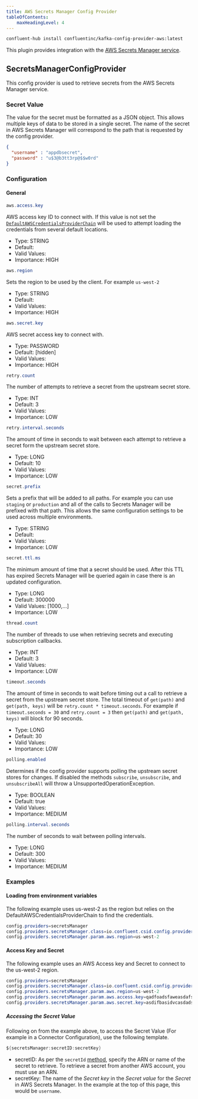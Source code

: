 ```yaml
---
title: AWS Secrets Manager Config Provider
tableOfContents:
    maxHeadingLevel: 4
---
```


```bash
confluent-hub install confluentinc/kafka-config-provider-aws:latest
```

This plugin provides integration with the [AWS Secrets Manager service](https://aws.amazon.com/secrets-manager).

## SecretsManagerConfigProvider

This config provider is used to retrieve secrets from the AWS Secrets Manager service.

### Secret Value

The value for the secret must be formatted as a JSON object. This allows multiple keys of data to be stored in a single secret. The name of the secret in AWS Secrets Manager will correspond to the path that is requested by the config provider.

```json
{
  "username" : "appdbsecret",
  "password" : "u$3@b3tt3rp@$$w0rd"
}
```

### Configuration


#### General

```java
aws.access.key
```
AWS access key ID to connect with. If this value is not set the [`DefaultAWSCredentialsProviderChain`](https://docs.aws.amazon.com/AWSJavaSDK/latest/javadoc/com/amazonaws/auth/DefaultAWSCredentialsProviderChain.html) will be used to attempt loading the credentials from several default locations.

* Type: STRING
* Default:
* Valid Values:
* Importance: HIGH

```java
aws.region
```
Sets the region to be used by the client. For example `us-west-2`

* Type: STRING
* Default:
* Valid Values:
* Importance: HIGH

```java
aws.secret.key
```
AWS secret access key to connect with.

* Type: PASSWORD
* Default: [hidden]
* Valid Values:
* Importance: HIGH

```java
retry.count
```
The number of attempts to retrieve a secret from the upstream secret store.

* Type: INT
* Default: 3
* Valid Values:
* Importance: LOW

```java
retry.interval.seconds
```
The amount of time in seconds to wait between each attempt to retrieve a secret form the upstream secret store.

* Type: LONG
* Default: 10
* Valid Values:
* Importance: LOW

```java
secret.prefix
```
Sets a prefix that will be added to all paths. For example you can use `staging` or `production` and all of the calls to Secrets Manager will be prefixed with that path. This allows the same configuration settings to be used across multiple environments.

* Type: STRING
* Default:
* Valid Values:
* Importance: LOW

```java
secret.ttl.ms
```
The minimum amount of time that a secret should be used. After this TTL has expired Secrets Manager will be queried again in case there is an updated configuration.

* Type: LONG
* Default: 300000
* Valid Values: [1000,...]
* Importance: LOW

```java
thread.count
```
The number of threads to use when retrieving secrets and executing subscription callbacks.

* Type: INT
* Default: 3
* Valid Values:
* Importance: LOW

```java
timeout.seconds
```
The amount of time in seconds to wait before timing out a call to retrieve a secret from the upstream secret store. The total timeout of `get(path)` and `get(path, keys)` will be `retry.count * timeout.seconds`. For example if `timeout.seconds = 30` and `retry.count = 3` then `get(path)` and `get(path, keys)` will block for 90 seconds.

* Type: LONG
* Default: 30
* Valid Values:
* Importance: LOW

```java
polling.enabled
```
Determines if the config provider supports polling the upstream secret stores for changes. If disabled the methods `subscribe`, `unsubscribe`, and `unsubscribeAll` will throw a UnsupportedOperationException.

* Type: BOOLEAN
* Default: true
* Valid Values:
* Importance: MEDIUM

```java
polling.interval.seconds
```
The number of seconds to wait between polling intervals.

* Type: LONG
* Default: 300
* Valid Values:
* Importance: MEDIUM

### Examples

#### Loading from environment variables

The following example uses us-west-2 as the region but relies on the DefaultAWSCredentialsProviderChain to find the credentials.

```java
config.providers=secretsManager
config.providers.secretsManager.class=io.confluent.csid.config.provider.aws.SecretsManagerConfigProvider
config.providers.secretsManager.param.aws.region=us-west-2
```
#### Access Key and Secret

The following example uses an AWS Access key and Secret to connect to the us-west-2 region.

```java
config.providers=secretsManager
config.providers.secretsManager.class=io.confluent.csid.config.provider.aws.SecretsManagerConfigProvider
config.providers.secretsManager.param.aws.region=us-west-2
config.providers.secretsManager.param.aws.access.key=qadfoadsfaweasdafsd
config.providers.secretsManager.param.aws.secret.key=asdifbasidvcasdadsfasd
```

##### Accessing the Secret Value

Following on from the example above, to access the Secret Value (For example in a Connector Configuration), use the following template.

```java
${secretsManager:secretID:secretKey}
```

* secretID: As per the `secretId` [method](https://sdk.amazonaws.com/java/api/latest/software/amazon/awssdk/services/secretsmanager/model/GetSecretValueRequest.html#secretId()), specify the ARN or name of the secret to retrieve. To retrieve a secret from another AWS account, you must use an ARN.
* secretKey: The name of the *Secret key* in the *Secret value* for the *Secret* in AWS Secrets Manager. In the example at the top of this page, this would be `username`.
